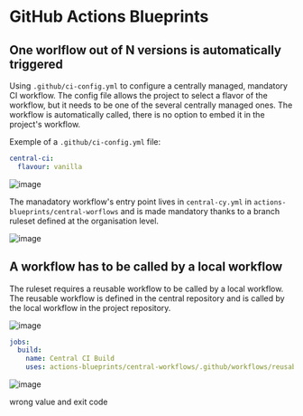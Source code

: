 # GitHub Actions Blueprints

## One worlflow out of N versions is automatically triggered
Using `.github/ci-config.yml` to configure a centrally managed, mandatory CI workflow. The config file allows the project to select a flavor of the workflow, but it needs to be one of the several centrally managed ones.
The workflow is automatically called, there is no option to embed it in the project's workflow.

Exemple of a `.github/ci-config.yml` file:

```yaml
central-ci:
  flavour: vanilla
```

![image](https://github.com/user-attachments/assets/67e6f3f3-80ad-4c0a-9ea1-55a44cecfbf0)

The manadatory workflow's entry point lives in `central-cy.yml` in `actions-blueprints/central-worflows` and is made mandatory thanks to a branch ruleset defined at the organisation level. 

![image](https://github.com/user-attachments/assets/716ff7db-4cd5-411c-988f-d01f704419b7)

## A workflow has to be called by a local workflow

The ruleset requires a reusable workflow to be called by a local workflow. The reusable workflow is defined in the central repository and is called by the local workflow in the project repository.

![image](https://github.com/user-attachments/assets/427c7627-dff3-42f1-ab75-9dd13218daa8)

```yaml
jobs:
  build:
    name: Central CI Build
    uses: actions-blueprints/central-workflows/.github/workflows/reusable-strawberry.yml@main
```

![image](https://github.com/user-attachments/assets/edd29fc0-81cd-4b07-a370-7cff50ad544a)

wrong value and exit code